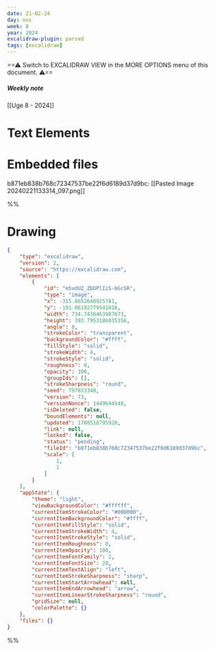 ```yaml
---
date: 21-02-24
day: ons
week: 8
year: 2024
excalidraw-plugin: parsed
tags: [excalidraw]
---
```

==⚠  Switch to EXCALIDRAW VIEW in the MORE OPTIONS menu of this document. ⚠==
##### Weekly note
[[Uge 8 - 2024]]

# Text Elements

# Embedded files
b871eb838b768c72347537be22f6d6189d37d9bc: [[Pasted Image 20240221133314_097.png]]

%%
# Drawing
```json
{
	"type": "excalidraw",
	"version": 2,
	"source": "https://excalidraw.com",
	"elements": [
		{
			"id": "m5vdU2_ZbDPlIiS-bGcSR",
			"type": "image",
			"x": -315.8652648925781,
			"y": -191.06192779541016,
			"width": 734.7436463987673,
			"height": 393.7953186035156,
			"angle": 0,
			"strokeColor": "transparent",
			"backgroundColor": "#ffff",
			"fillStyle": "solid",
			"strokeWidth": 4,
			"strokeStyle": "solid",
			"roughness": 0,
			"opacity": 100,
			"groupIds": [],
			"strokeSharpness": "round",
			"seed": 797833348,
			"version": 73,
			"versionNonce": 1449644548,
			"isDeleted": false,
			"boundElements": null,
			"updated": 1708518795920,
			"link": null,
			"locked": false,
			"status": "pending",
			"fileId": "b871eb838b768c72347537be22f6d6189d37d9bc",
			"scale": [
				1,
				1
			]
		}
	],
	"appState": {
		"theme": "light",
		"viewBackgroundColor": "#ffffff",
		"currentItemStrokeColor": "#000000",
		"currentItemBackgroundColor": "#ffff",
		"currentItemFillStyle": "solid",
		"currentItemStrokeWidth": 4,
		"currentItemStrokeStyle": "solid",
		"currentItemRoughness": 0,
		"currentItemOpacity": 100,
		"currentItemFontFamily": 2,
		"currentItemFontSize": 28,
		"currentItemTextAlign": "left",
		"currentItemStrokeSharpness": "sharp",
		"currentItemStartArrowhead": null,
		"currentItemEndArrowhead": "arrow",
		"currentItemLinearStrokeSharpness": "round",
		"gridSize": null,
		"colorPalette": {}
	},
	"files": {}
}
```
%%